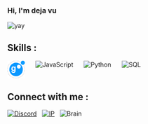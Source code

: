### Hi, I'm deja vu  

![yay](7a9839de641225b1396448c74bf81ac7.gif)

<h2 align="left">Skills : </h2>

<div align="left" style="display: flex; align-items: center; gap: 24px;">
  <img src="glua.svg" height="40" alt="GLua" title="Lua" />
  <img src="https://cdn.jsdelivr.net/gh/devicons/devicon/icons/javascript/javascript-original.svg" height="40" alt="JavaScript" title="JavaScript" />
  <img src="https://cdn.jsdelivr.net/gh/devicons/devicon/icons/python/python-original.svg" height="40" alt="Python" title="Python" />
  <img src="https://cdn.jsdelivr.net/gh/devicons/devicon/icons/mysql/mysql-original.svg" height="40" alt="SQL" title="SQL" />
</div>

<h2 align="left">Connect with me : </h2>

<div align="left" style="display: flex; align-items: center; gap: 12px;">
  <a href="https://discord.com/users/1230772109848875091">
    <img src="https://img.shields.io/badge/Discord-dejavuuubtw-5865F2?logo=discord&logoColor=white" alt="Discord" />
  </a>
  <a href="http://127.0.0.1">
    <img src="https://img.shields.io/badge/IP-127.0.0.1-red" alt="IP" />
  </a>
  <img src="https://img.shields.io/badge/Brain-undefined-lightgrey" alt="Brain" />
</div>
